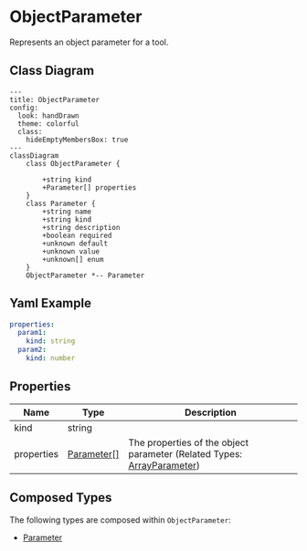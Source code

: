 # ObjectParameter

Represents an object parameter for a tool.

## Class Diagram

```mermaid
---
title: ObjectParameter
config:
  look: handDrawn
  theme: colorful
  class:
    hideEmptyMembersBox: true
---
classDiagram
    class ObjectParameter {
      
        +string kind
        +Parameter[] properties
    }
    class Parameter {
        +string name
        +string kind
        +string description
        +boolean required
        +unknown default
        +unknown value
        +unknown[] enum
    }
    ObjectParameter *-- Parameter
```

## Yaml Example

```yaml
properties:
  param1:
    kind: string
  param2:
    kind: number

```

## Properties

| Name | Type | Description |
| ---- | ---- | ----------- |
| kind | string |   |
| properties | [Parameter[]](Parameter.md) | The properties of the object parameter (Related Types: [ArrayParameter](ArrayParameter.md)) |

## Composed Types

The following types are composed within `ObjectParameter`:

- [Parameter](Parameter.md)
